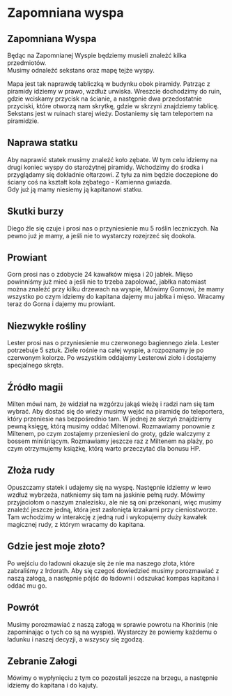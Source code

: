 # Zapomniana wyspa

## Zapomniana Wyspa

Będąc na Zapomnianej Wyspie będziemy musieli znaleźć kilka przedmiotów.  
Musimy odnaleźć sekstans oraz mapę tejże wyspy.  
  
Mapa jest tak naprawdę tabliczką w budynku obok piramidy. Patrząc z piramidy idziemy w prawo, wzdłuż urwiska. Wreszcie dochodzimy do ruin, gdzie wciskamy przycisk na ścianie, a następnie dwa przedostatnie przyciski, które otworzą nam skrytkę, gdzie w skrzyni znajdziemy tablicę.  
Sekstans jest w ruinach starej wieży. Dostaniemy się tam teleportem na piramidzie.  
  
## Naprawa statku

  
Aby naprawić statek musimy znaleźć koło zębate. W tym celu idziemy na drugi koniec wyspy do starożytnej piramidy. Wchodzimy do środka i przyglądamy się dokładnie ołtarzowi. Z tyłu za nim będzie doczepione do ściany coś na kształt koła zębatego - Kamienna gwiazda.  
Gdy już ją mamy niesiemy ją kapitanowi statku.  
  
## Skutki burzy

  
Diego źle się czuje i prosi nas o przyniesienie mu 5 roślin leczniczych. Na pewno już je mamy, a jeśli nie to wystarczy rozejrzeć się dookoła.  
  
## Prowiant

  
Gorn prosi nas o zdobycie 24 kawałków mięsa i 20 jabłek. Mięso powinniśmy już mieć a jeśli nie to trzeba zapolować, jabłka natomiast można znaleźć przy kilku drzewach na wyspie, Mówimy Gornowi, że mamy wszystko po czym idziemy do kapitana dajemy mu jabłka i mięso. Wracamy teraz do Gorna i dajemy mu prowiant.  
  
## Niezwykłe rośliny

  
Lester prosi nas o przyniesienie mu czerwonego bagiennego ziela. Lester potrzebuje 5 sztuk. Ziele rośnie na całej wyspie, a rozpoznamy je po czerwonym kolorze. Po wszystkim oddajemy Lesterowi zioło i dostajemy specjalnego skręta.  
  
## Źródło magii

  
Milten mówi nam, że widział na wzgórzu jakąś wieżę i radzi nam się tam wybrać. Aby dostać się do wieży musimy wejść na piramidę do teleportera, który przeniesie nas bezpośrednio tam. W jednej ze skrzyń znajdziemy pewną księgę, którą musimy oddać Miltenowi. Rozmawiamy ponownie z Miltenem, po czym zostajemy przeniesieni do groty, gdzie walczymy z bossem miniśniącym. Rozmawiamy jeszcze raz z Miltenem na plaży, po czym otrzymujemy książkę, którą warto przeczytać dla bonusu HP.  
  
## Złoża rudy

  
Opuszczamy statek i udajemy się na wyspę. Następnie idziemy w lewo wzdłuż wybrzeża, natkniemy się tam na jaskinie pełną rudy. Mówimy przyjaciołom o naszym znalezisku, ale nie są oni przekonani, więc musimy znaleźć jeszcze jedną, która jest zasłonięta krzakami przy cieniostworze. Tam wchodzimy w interakcję z jedną rud i wykopujemy duży kawałek magicznej rudy, z którym wracamy do kapitana.  
  
## Gdzie jest moje złoto?

  
Po wejściu do ładowni okazuje się że nie ma naszego złota, które zabraliśmy z Irdorath. Aby się czegoś dowiedzieć musimy porozmawiać z naszą załogą, a następnie pójść do ładowni i odszukać kompas kapitana i oddać mu go.  
  
## Powrót

  
Musimy porozmawiać z naszą załogą w sprawie powrotu na Khorinis (nie zapominając o tych co są na wyspie). Wystarczy że powiemy każdemu o ładunku i naszej decyzji, a wszyscy się zgodzą.  
  
## Zebranie Załogi

  
Mówimy o wypłynięciu z tym co pozostali jeszcze na brzegu, a następnie idziemy do kapitana i do kajuty.